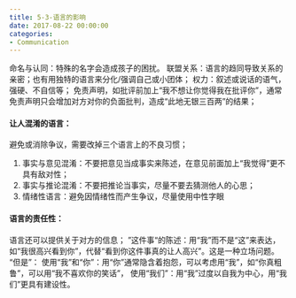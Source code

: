```yaml
---
title: 5-3-语言的影响
date: 2017-08-22 00:00:00
categories:
- Communication
---
```

命名与认同：特殊的名字会造成孩子的困扰。
联盟关系：语言的趋同导致关系的亲密；也有用独特的语言来分化/强调自己或小团体；
权力：叙述或说话的语气，强硬、不自信等；
免责声明，如批评前加上“我不想让你觉得我在批评你”，通常免责声明只会增加对方对你的负面批判，造成“此地无银三百两”的结果；
#### 让人混淆的语言：
避免或消除争议，需要改掉三个语言上的不良习惯；
1. 事实与意见混淆：不要把意见当成事实来陈述，在意见前面加上“我觉得”更不具有敌对性；
2. 事实与推论混淆：不要把推论当事实，尽量不要去猜测他人的心思；
3. 情绪性语言：避免因情绪性而产生争议，尽量使用中性字眼
#### 语言的责任性：
语言还可以提供关于对方的信息；
”这件事“的陈述：用“我”而不是“这”来表达，如“我很高兴看到你”，代替“看到你这件事真的让人高兴”。这是一种立场问题。
“但是”：
使用“我”和“你”：用“你”通常隐含着抱怨，可以考虑用“我”，如“你真粗鲁”，可以用“我不喜欢你的笑话”，
使用“我们”：用“我”过度以自我为中心，用“我们”更具有建设性。
